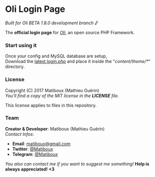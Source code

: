 # Oli Login Page

*Built for Oli BETA 1.8.0 development branch* ♪

The **official login page** for [*Oli*](https://github.com/OliFramework/Oli), an open source PHP Framework.

### Start using it

Once your config and MySQL database are setup,  
Download the [latest *login.php*](https://github.com/OliFramework/Oli-Login-Page/releases/latest) and place it inside the "*content/theme/\**" directory.

### License

Copyright (C) 2017 Matiboux (Mathieu Guérin)  
*You'll find a copy of the MIT license in the **LICENSE** file.*

This license applies to files in this repository.

### Team

**Creator & Developer**: Matiboux (Mathieu Guérin)  
*Contact Infos*:
 - **Email**: [matiboux@gmail.com](mailto:matiboux@gmail.com)
 - **Twitter**: [@Matiboux](http://twitter.com/Matiboux)
 - **Telegram**: [@Matiboux](http://telegram.me/Matiboux)

*You also can contact me if you want to suggest me something!* **Help is always appreciated! <3**